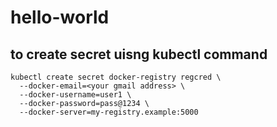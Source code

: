 # hello-world
## to create secret uisng kubectl command
```
kubectl create secret docker-registry regcred \
  --docker-email=<your gmail address> \
  --docker-username=user1 \
  --docker-password=pass@1234 \
  --docker-server=my-registry.example:5000
```
